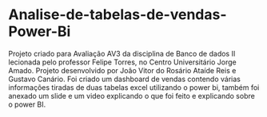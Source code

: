 # Analise-de-tabelas-de-vendas-Power-Bi
Projeto criado para Avaliação AV3 da disciplina de Banco de dados II lecionada pelo professor Felipe Torres, no Centro Universitário Jorge Amado. Projeto desenvolvido
por João Vitor do Rosário Ataíde Reis e Gustavo Canário.
Foi criado um dashboard de vendas contendo várias informações tiradas de duas tabelas excel utilizando o power bi, também foi anexado um slide e um video explicando o que foi feito e explicando sobre o power BI.
